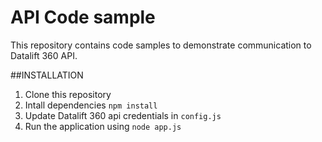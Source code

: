 # API Code sample

This repository contains code samples to demonstrate communication to Datalift 360 API.


##INSTALLATION

1. Clone this repository
2. Intall dependencies `npm install`
3. Update Datalift 360 api credentials in `config.js`
4. Run the application using `node app.js`